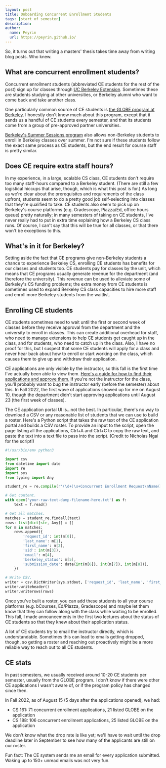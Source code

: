 ```yaml
---
layout: post
title: Onboarding Concurrent Enrollment Students
tags: [start of semester]
description: 
author:
  name: Peyrin
  url: https://peyrin.github.io/
---
```


So, it turns out that writing a masters' thesis takes time away from writing blog posts. Who knew.

## What are concurrent enrollment students?

Concurrent enrollment students (abbreviated CE students for the rest of the post) sign up for classes through [UC Berkeley Extension](https://extension.berkeley.edu/). Sometimes these are students studying at other universities, or Berkeley alumni who want to come back and take another class.

One particularly common source of CE students is [the GLOBE program at Berkeley](https://globe.berkeley.edu/). I honestly don't know much about this program, except that it sends us a handful of CE students every semester, and that its students come from a group of pre-approved partner universities.

[Berkeley's Summer Sessions program](https://summer.berkeley.edu/) also allows non-Berkeley students to enroll in Berkeley classes over summer. I'm not sure if these students follow the exact same process as CE students, but the end result for course staff is pretty similar.


## Does CE require extra staff hours?

In my experience, in a large, scalable CS class, CE students don't require too many staff-hours compared to a Berkeley student. (There are still a few logistical hiccups that arise, though, which is what this post is for.) As long as we're clear about the prerequisites and requirements of the class upfront, students seem to do a pretty good job self-selecting into classes that they're qualified to take. CE students also seem to pick up on Berkeley's course platforms (e.g. Gradescope, Piazza/Ed, office hours queue) pretty naturally; in many semesters of taking on CE students, I've never really had to put in extra time explaining how a Berkeley CS class runs. Of course, I can't say that this will be true for all classes, or that there won't be exceptions to this.


## What's in it for Berkeley?

Setting aside the fact that CE programs give non-Berkeley students a chance to experience Berkeley CS, enrolling CE students has benefits for our classes and students too. CE students pay for classes by the unit, which means that CE programs usually generate revenue for the department (and therefore the university). This revenue can be used to alleviate some of Berkeley's CS funding problems; the extra money from CE students is sometimes used to expand Berkeley CS class capacities to hire more staff and enroll more Berkeley students from the waitlist.


## Enrolling CE students

CE students sometimes need to wait until the first or second week of classes before they receive approval from the department and the university to enroll in classes. This can create additional overhead for staff, who need to manage extensions to help CE students get caught up in the class, and for students, who need to catch up in the class. Also, I have no proof for this, but I suspect that some CE students will apply for a class and never hear back about how to enroll or start working on the class, which causes them to give up and withdraw their application.

CE applications are only visible by the instructor, so this fall is the first time I've actually been able to view them. [Here's a guide for how to find their applications and approve them.](https://sis.berkeley.edu/sites/default/files/how_to_approve_or_deny_a_concurrent_enrollment_application_instructors_ja.pdf) If you're not the instructor for the class, you'll probably want to bug the instructor early (before the semester) about this. In Fall 2022, the first wave of applications showed up for me on August 10, though the department didn't start approving applications until August 23 (the first week of classes).

The CE application portal UI is...not the best. In particular, there's no way to download a CSV or any reasonable list of students that we can use to build a roster. Here's a Python script that takes the raw text of the CE application portal and builds a CSV roster. To provide an input to the script, open the page listing all the applications, Ctrl+A and Ctrl+C to copy the raw text, and paste the text into a text file to pass into the script. (Credit to Nicholas Ngai for the script!)

```python
#!/usr/bin/env python3

import csv
from datetime import date
import re
import sys
from typing import Any

student_re = re.compile(r'(\d+)\s+Concurrent Enrollment Request\nName([^,]+),([^\n]+)\nSID(\d+)\nEmail:([^\n]+)\nBerkeley Status:([^\n]*)\nSubmission Date:(\d{4})-(\d{2})-(\d{2})')

# Get content.
with open('your-raw-text-dump-filename-here.txt') as f:
    text = f.read()

# Get all matches.
matches = student_re.findall(text)
rows: list[dict[str, Any]] = []
for m in matches:
    rows.append({
        'request_id': int(m[0]),
        'last_name': m[1],
        'first_name': m[2],
        'sid': int(m[3]),
        'email': m[4],
        'berkeley_status': m[5],
        'submission_date': date(int(m[6]), int(m[7]), int(m[8])),
    })

# Write CSV.
writer = csv.DictWriter(sys.stdout, ['request_id', 'last_name', 'first_name', 'sid', 'email', 'berkeley_status', 'submission_date'])
writer.writeheader()
writer.writerows(rows)
```

Once you've built a roster, you can add these students to all your course platforms (e.g. bCourses, Ed/Piazza, Gradescope) and maybe let them know that they can follow along with the class while waiting to be enrolled. This fall, I made announcements in the first two lectures about the status of CE students so that they knew about their application status.

A lot of CE students try to email the instructor directly, which is understandable. Sometimes this can lead to emails getting dropped, though, so getting a roster and reaching out proactively might be a more reliable way to reach out to all CE students.


## CE stats

In past semesters, we usually received around 10-20 CE students per semester, usually from the GLOBE program. I don't know if there were other CE applications I wasn't aware of, or if the program policy has changed since then.

In Fall 2022, as of August 15 (5 days after the applications opened), we had:
- CS 161: 71 concurrent enrollment applications, 21 listed GLOBE on the application
- CS 188: 106 concurrent enrollment applications, 25 listed GLOBE on the application

We don't know what the drop rate is like yet; we'll have to wait until the drop deadline later in September to see how many of the applicants are still on our roster.

Fun fact: The CE system sends me an email for every application submitted. Waking up to 150+ unread emails was not very fun.